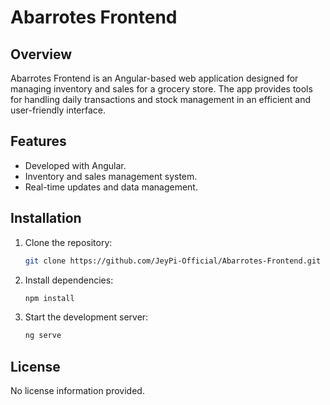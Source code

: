 # Abarrotes Frontend

## Overview
Abarrotes Frontend is an Angular-based web application designed for managing inventory and sales for a grocery store. The app provides tools for handling daily transactions and stock management in an efficient and user-friendly interface.

## Features
- Developed with Angular.
- Inventory and sales management system.
- Real-time updates and data management.

## Installation
1. Clone the repository:
   ```bash
   git clone https://github.com/JeyPi-Official/Abarrotes-Frontend.git
   ```
2. Install dependencies:
   ```bash
   npm install
   ```
3. Start the development server:
   ```bash
   ng serve
   ```

## License
No license information provided.
